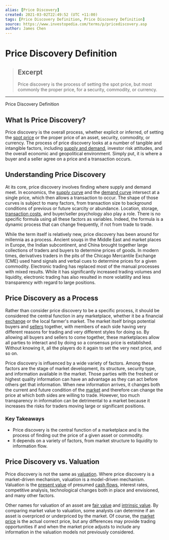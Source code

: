 ```yaml
---
alias: [Price Discovery]
created: 2021-03-02T22:49:52 (UTC +11:00)
tags: [Price Discovery Definition, Price Discovery Definition]
source: https://www.investopedia.com/terms/p/pricediscovery.asp
author: James Chen
---
```


# Price Discovery Definition

> ## Excerpt
> Price discovery is the process of setting the spot price, but most commonly the proper price, for a security, commodity, or currency.

---

Price Discovery Definition
## What Is Price Discovery?

Price discovery is the overall process, whether explicit or inferred, of setting the [spot price](https://www.investopedia.com/terms/s/spotprice.asp) or the proper price of an asset, security, commodity, or currency. The process of price discovery looks at a number of tangible and intangible factors, including [supply and demand](https://www.investopedia.com/terms/l/law-of-supply-demand.asp), investor risk attitudes, and the overall economic and geopolitical environment. Simply put, it is where a buyer and a seller agree on a price and a transaction occurs.

## Understanding Price Discovery

At its core, price discovery involves finding where supply and demand meet. In economics, the [supply curve](https://www.investopedia.com/terms/s/supply-curve.asp) and the [demand curve](https://www.investopedia.com/terms/d/demand-curve.asp) intersect at a single price, which then allows a transaction to occur. The shape of those curves is subject to many factors, from transaction size to background conditions of previous or future scarcity or abundance. Location, storage, [transaction costs](https://www.investopedia.com/terms/t/transactioncosts.asp), and buyer/seller psychology also play a role. There is no specific formula using all these factors as variables. Indeed, the formula is a dynamic process that can change frequently, if not from trade to trade.

While the term itself is relatively new, price discovery has been around for millennia as a process. Ancient souqs in the Middle East and market places in Europe, the Indian subcontinent, and China brought together large collections of traders and buyers to determine prices of goods. In modern times, derivatives traders in the pits of the Chicago Mercantile Exchange (CME) used hand signals and verbal cues to determine prices for a given commodity. Electronic trading has replaced most of the manual processes with mixed results. While it has significantly increased trading volumes and liquidity, electronic trading has also resulted in more volatility and less transparency with regard to large positions.

## Price Discovery as a Process

Rather than consider price discovery to be a specific process, it should be considered the central function in any marketplace, whether it be a financial [exchange](https://www.investopedia.com/terms/e/exchange.asp) or the local farmer's market. The market itself brings potential buyers and [sellers](https://www.investopedia.com/terms/s/seller.asp) together, with members of each side having very different reasons for trading and very different styles for doing so. By allowing all buyers and sellers to come together, these marketplaces allow all parties to interact and by doing so a consensus price is established. Without knowing it, all the players do it again to set the very next price, and so on. 

Price discovery is influenced by a wide variety of factors. Among these factors are the stage of market development, its structure, security type, and information available in the market. Those parties with the freshest or highest quality information can have an advantage as they can act before others get that information. When new information arrives, it changes both the current and future condition of the [market](https://www.investopedia.com/terms/m/market.asp) and therefore can change the price at which both sides are willing to trade. However, too much transparency in information can be detrimental to a market because it increases the risks for traders moving large or significant positions.

### Key Takeaways

-   Price discovery is the central function of a marketplace and is the process of finding out the price of a given asset or commodity.
-   It depends on a variety of factors, from market structure to liquidity to information flow.

## Price Discovery vs. Valuation

Price discovery is not the same as [valuation](https://www.investopedia.com/terms/v/valuation.asp). Where price discovery is a market-driven mechanism, valuation is a model-driven mechanism. Valuation is the [present value](https://www.investopedia.com/terms/p/presentvalue.asp) of presumed [cash flows](https://www.investopedia.com/terms/c/cashflow.asp), interest rates, competitive analysis, technological changes both in place and envisioned, and many other factors.

Other names for valuation of an asset are [fair value](https://www.investopedia.com/terms/f/fairvalue.asp) and [intrinsic value](https://www.investopedia.com/terms/i/intrinsicvalue.asp). By comparing market value to valuation, some analysts can determine if an asset is overpriced or underpriced by the market. Of course, the [market price](https://www.investopedia.com/terms/m/market-price.asp) is the actual correct price, but any differences may provide trading opportunities if and when the market price adjusts to include any information in the valuation models not previously considered.
